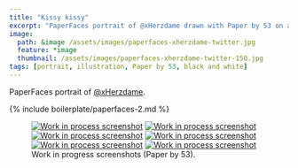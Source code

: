 ```yaml
---
title: "Kissy kissy"
excerpt: "PaperFaces portrait of @xHerzdame drawn with Paper by 53 on an iPad."
image: 
  path: &image /assets/images/paperfaces-xherzdame-twitter.jpg 
  feature: *image
  thumbnail: /assets/images/paperfaces-xherzdame-twitter-150.jpg
tags: [portrait, illustration, Paper by 53, black and white]
---
```


PaperFaces portrait of <a href="http://twitter.com/xHerzdame">@xHerzdame</a>.

{% include boilerplate/paperfaces-2.md %}

<figure class="half">
	<a href="/assets/images/paperfaces-xherzdame-process-1-lg.jpg"><img src="/assets/images/paperfaces-xherzdame-process-1-600.jpg" alt="Work in process screenshot"></a>
	<a href="/assets/images/paperfaces-xherzdame-process-2-lg.jpg"><img src="/assets/images/paperfaces-xherzdame-process-2-600.jpg" alt="Work in process screenshot"></a>
	<a href="/assets/images/paperfaces-xherzdame-process-3-lg.jpg"><img src="/assets/images/paperfaces-xherzdame-process-3-600.jpg" alt="Work in process screenshot"></a>
	<a href="/assets/images/paperfaces-xherzdame-process-4-lg.jpg"><img src="/assets/images/paperfaces-xherzdame-process-4-600.jpg" alt="Work in process screenshot"></a>
	<a href="/assets/images/paperfaces-xherzdame-process-5-lg.jpg"><img src="/assets/images/paperfaces-xherzdame-process-5-600.jpg" alt="Work in process screenshot"></a>
	<a href="/assets/images/paperfaces-xherzdame-process-6-lg.jpg"><img src="/assets/images/paperfaces-xherzdame-process-6-600.jpg" alt="Work in process screenshot"></a>
	<figcaption>Work in progress screenshots (Paper by 53).</figcaption>
</figure>
